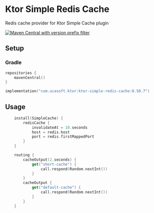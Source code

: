 # Ktor Simple Redis Cache
Redis cache provider for Ktor Simple Cache plugin

[![Maven Central with version prefix filter](https://img.shields.io/maven-central/v/com.ucasoft.ktor/ktor-simple-redis-cache/0.50.7?color=blue)](https://search.maven.org/artifact/com.ucasoft.ktor/ktor-simple-redis-cache/0.50.7/jar)
## Setup
### Gradle
```kotlin
repositories {
    mavenCentral()
}

implementation("com.ucasoft.ktor:ktor-simple-redis-cache:0.50.7")
```
## Usage
```kotlin
    install(SimpleCache) {
        redisCache {
            invalidateAt = 10.seconds
            host = redis.host
            port = redis.firstMappedPort
        }
    }

    routing {
        cacheOutput(2.seconds) {
            get("short-cache") {
                call.respond(Random.nextInt())
            }
        }
        cacheOutput {
            get("default-cache") {
                call.respond(Random.nextInt())
            }
        }
    }
```